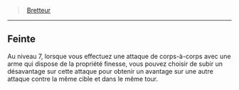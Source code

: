 ﻿---
!GenericItem
Name: Feinte
Id: fighter_swordsman_hd.md#feinte
ParentLink: fighter_swordsman_hd.md#bretteur
ParentName: Bretteur
NameLevel: 2
Attributes: {}
AttributesDictionary: >+
  {}

---
> [Bretteur](hd_fighter_swordsman.md)

---

## Feinte

Au niveau 7, lorsque vous effectuez une attaque de corps-à-corps avec une arme qui dispose de la propriété finesse, vous pouvez choisir de subir un désavantage sur cette attaque pour obtenir un avantage sur une autre attaque contre la même cible et dans le même tour.


